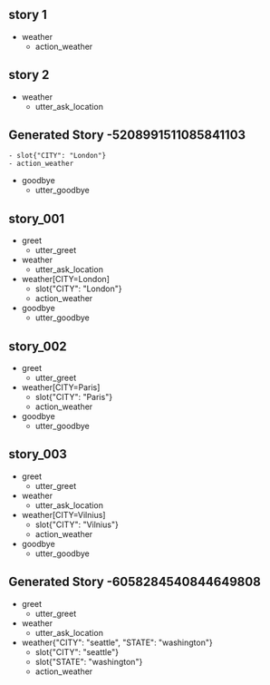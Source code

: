 

## story 1
* weather
    - action_weather

## story 2
* weather
    - utter_ask_location


## Generated Story -5208991511085841103
    - slot{"CITY": "London"}
    - action_weather
* goodbye
    - utter_goodbye
	
## story_001
* greet
   - utter_greet
* weather
   - utter_ask_location
* weather[CITY=London]
   - slot{"CITY": "London"}
   - action_weather
* goodbye
   - utter_goodbye
## story_002
* greet
   - utter_greet
* weather[CITY=Paris]
   - slot{"CITY": "Paris"}
   - action_weather
* goodbye
   - utter_goodbye 
## story_003
* greet
   - utter_greet
* weather
   - utter_ask_location
* weather[CITY=Vilnius]
   - slot{"CITY": "Vilnius"}
   - action_weather
* goodbye
   - utter_goodbye

## Generated Story -6058284540844649808
* greet
    - utter_greet
* weather
    - utter_ask_location
* weather{"CITY": "seattle", "STATE": "washington"}
    - slot{"CITY": "seattle"}
    - slot{"STATE": "washington"}
    - action_weather
